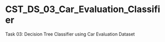 # CST_DS_03_Car_Evaluation_Classifier
Task 03: Decision Tree Classifier using Car Evaluation Dataset
